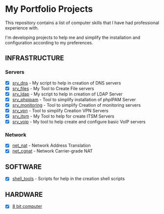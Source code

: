 # My Portfolio Projects

This repository contains a list of computer skills that I have had professional experience with.

I'm developing projects to help me and simplify the installation and configuration according to my preferences.

## INFRASTRUCTURE

### Servers

- [x] [srv_dns](https://github.com/rick0x00/srv_dns) - My script to help in creation of DNS servers
- [x] [srv_files](https://github.com/rick0x00/srv_files) - My Tool to Create File servers
- [x] [srv_ldap](https://github.com/rick0x00/srv_ldap) - My script to help in creation of LDAP Server
- [x] [srv_phpipam](https://github.com/rick0x00/srv_phpipam) - Tool to simplify installation of phpIPAM Server
- [x] [srv_monitoring](https://github.com/rick0x00/srv_monitoring) - Tool to simplify Creation of monitoring servers
- [x] [srv_vpn](https://github.com/rick0x00/srv_vpn) - Tool to simplify Creation VPN Servers
- [x] [srv_itsm](https://github.com/rick0x00/srv_itsm) - My Tool to help for create ITSM Servers
- [x] [srv_voip](https://github.com/rick0x00/srv_voip) - My tool to help create and configure basic VoIP servers

### Network

- [x] [net_nat](https://github.com/rick0x00/net_nat) - Network Address Translation
- [x] [net_cgnat](https://github.com/rick0x00/net_cgnat) - Network Carrier-grade NAT

## SOFTWARE

- [x] [shell_tools](https://github.com/rick0x00/shell_tools) - Scripts for help in the creation shell scripts

## HARDWARE

- [x] [8 bit computer](https://github.com/rick0x00/8bit-computer)
